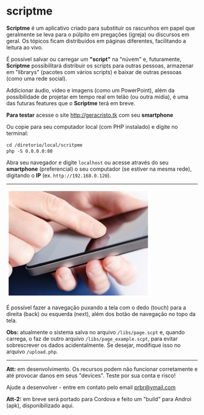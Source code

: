 # scriptme
**Scriptme** é um aplicativo criado para substituir os rascunhos em papel que geralmente se leva para o púlpito em pregações (igreja) ou discursos em geral. Os tópicos ficam distribuidos em páginas diferentes, facilitando a leitura ao vivo.

É possível salvar ou carregar um **"script"** na "núvem" e, futuramente, **Scriptme** possibilitará distribuir os scripts para outras pessoas, armazenar em "librarys" (pacotes com vários scripts) e baixar de outras pessoas (como uma rede social).

Addicionar áudio, vídeo e imagens (como um PowerPoint), além da possíbilidade de projetar em tempo real em telão (ou outra midia), é uma das futuras features que o **Scriptme** terá em breve.

**Para testar** acesse o site http://geracristo.tk com seu **smartphone**

Ou copie para seu computador local (com PHP instalado) e digite no terminal:

```
cd /diretorio/local/scritpme
php -S 0.0.0.0:80
```

Abra seu navegador e digite ```localhost``` ou acesse através do seu **smartphone** (preferencial) o seu computador (se estiver na mesma rede), digitando o **IP** (ex. ```http://192.168.0.120```).

---
![Screenshot 1](https://github.com/pedra/scriptme/raw/master/img/demo.jpg)


É possível fazer a navegação puxando a tela com o dedo (touch) para a direita (back) ou esquerda (next), além dos botão de navegação no topo da tela.


**Obs:** atualmente o sistema salva no arquivo ```/libs/page.scpt``` e, quando carrega, o faz de outro arquivo ```/libs/page_example.scpt```, para evitar sobrescrever os dados acidentalmente. Se desejar, modifique isso no arquivo ```/upload.php```.

---

**Att:** em desenvolvimento. Os recursos podem não funcionar corretamente e até provocar danos em seus "devices".
Teste por sua conta e risco!

Ajude a desenvolver - entre em contato pelo email prbr@ymail.com

**Att-2:** em breve será portado para Cordova e feito um "build" para Androi (apk), disponibilizado aqui.
